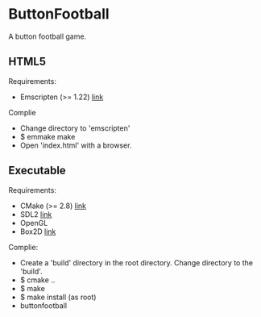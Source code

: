 ButtonFootball
==============

A button football game.

HTML5
-----

Requirements:

 * Emscripten (>= 1.22) [link](http://emscripten.org/)

Complie

 * Change directory to 'emscripten'
 * $ emmake make
 * Open 'index.html' with a browser.

Executable
----------

Requirements:

 * CMake (>= 2.8) [link](http://www.cmake.org/)
 * SDL2 [link](http://www.libsdl.org/)
 * OpenGL
 * Box2D [link](http://box2d.org/)

Complie:

 * Create a 'build' directory in the root directory. Change directory to the 'build'.
 * $ cmake ..
 * $ make
 * $ make install             (as root)
 * buttonfootball

